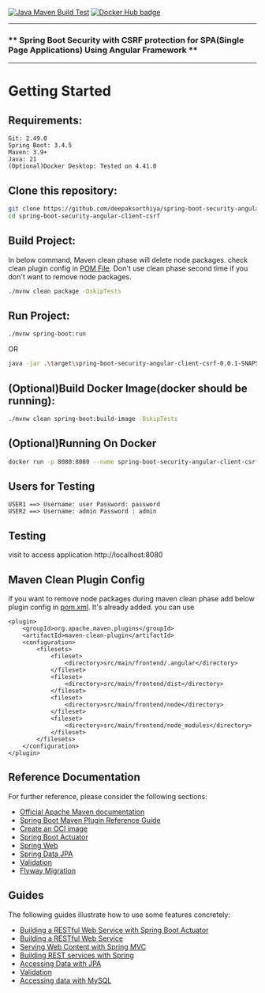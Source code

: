 [![Java Maven Build Test](https://github.com/deepaksorthiya/spring-boot-security-angular-client-csrf/actions/workflows/maven-build.yml/badge.svg)](https://github.com/deepaksorthiya/spring-boot-security-angular-client-csrf/actions/workflows/maven-build.yml)
[![Docker Hub badge][dockerhub-badge]][dockerhub]

[dockerhub-badge]: https://img.shields.io/docker/pulls/deepaksorthiya/spring-boot-security-angular-client-csrf

[dockerhub]: https://hub.docker.com/repository/docker/deepaksorthiya/spring-boot-security-angular-client-csrf

---

### ** Spring Boot Security with CSRF protection for SPA(Single Page Applications) Using Angular Framework **

---

# Getting Started

## Requirements:

```
Git: 2.49.0
Spring Boot: 3.4.5
Maven: 3.9+
Java: 21
(Optional)Docker Desktop: Tested on 4.41.0
```

## Clone this repository:

```bash
git clone https://github.com/deepaksorthiya/spring-boot-security-angular-client-csrf.git
cd spring-boot-security-angular-client-csrf
```

## Build Project:

In below command, Maven clean phase will delete node packages. check clean plugin config
in [POM File](pom.xml). Don't use clean phase second time if you don't want to remove node packages.

```bash
./mvnw clean package -DskipTests
```

## Run Project:

```bash
./mvnw spring-boot:run
```

OR

```bash
java -jar .\target\spring-boot-security-angular-client-csrf-0.0.1-SNAPSHOT.jar
```

## (Optional)Build Docker Image(docker should be running):

```bash
./mvnw clean spring-boot:build-image -DskipTests
```

## (Optional)Running On Docker

```bash
docker run -p 8080:8080 --name spring-boot-security-angular-client-csrf deepaksorthiya/spring-boot-security-angular-client-csrf:0.0.1-SNAPSHOT
```

## Users for Testing

```
USER1 ==> Username: user Password: password
USER2 ==> Username: admin Password : admin
```

## Testing

visit to access application
http://localhost:8080

## Maven Clean Plugin Config

if you want
to remove node packages during maven clean phase
add below plugin config in [pom.xml](pom.xml). It's already added.
you can use

```
<plugin>
    <groupId>org.apache.maven.plugins</groupId>
    <artifactId>maven-clean-plugin</artifactId>
    <configuration>
        <filesets>
            <fileset>
                <directory>src/main/frontend/.angular</directory>
            </fileset>
            <fileset>
                <directory>src/main/frontend/dist</directory>
            </fileset>
            <fileset>
                <directory>src/main/frontend/node</directory>
            </fileset>
            <fileset>
                <directory>src/main/frontend/node_modules</directory>
            </fileset>
        </filesets>
    </configuration>
</plugin>
```

## Reference Documentation

For further reference, please consider the following sections:

* [Official Apache Maven documentation](https://maven.apache.org/guides/index.html)
* [Spring Boot Maven Plugin Reference Guide](https://docs.spring.io/spring-boot/maven-plugin)
* [Create an OCI image](https://docs.spring.io/spring-boot/maven-plugin/build-image.html)
* [Spring Boot Actuator](https://docs.spring.io/spring-boot/reference/actuator/index.html)
* [Spring Web](https://docs.spring.io/spring-boot/reference/web/servlet.html)
* [Spring Data JPA](https://docs.spring.io/spring-boot/reference/data/sql.html#data.sql.jpa-and-spring-data)
* [Validation](https://docs.spring.io/spring-boot//io/validation.html)
* [Flyway Migration](https://docs.spring.io/spring-boot/how-to/data-initialization.html#howto.data-initialization.migration-tool.flyway)

## Guides

The following guides illustrate how to use some features concretely:

* [Building a RESTful Web Service with Spring Boot Actuator](https://spring.io/guides/gs/actuator-service/)
* [Building a RESTful Web Service](https://spring.io/guides/gs/rest-service/)
* [Serving Web Content with Spring MVC](https://spring.io/guides/gs/serving-web-content/)
* [Building REST services with Spring](https://spring.io/guides/tutorials/rest/)
* [Accessing Data with JPA](https://spring.io/guides/gs/accessing-data-jpa/)
* [Validation](https://spring.io/guides/gs/validating-form-input/)
* [Accessing data with MySQL](https://spring.io/guides/gs/accessing-data-mysql/)


